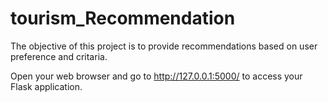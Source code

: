 # tourism_Recommendation
The objective of this project is to provide recommendations based on user preference and critaria.

Open your web browser and go to http://127.0.0.1:5000/ to access your Flask application.
